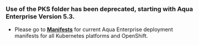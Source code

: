 ### Use of the PKS folder has been deprecated, starting with Aqua Enterprise Version 5.3.

* Please go to [**Manifests**](https://github.com/aquasecurity/deployments/tree/6.2/orchestrators/kubernetes/manifests) for current Aqua Enterprise deployment manifests for all Kubernetes platforms and OpenShift.
